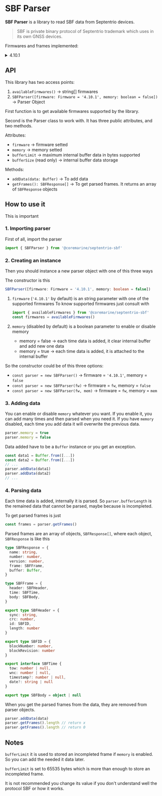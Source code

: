 # SBF Parser

**SBF Parser** is a library to read SBF data from Septentrio devices.

> SBF is private binary protocol of Septentrio trademark which uses in its own GNSS devices.

Firmwares and frames implemented:

<details>
  <summary>4.10.1</summary>

  - [x] GNSS Attitude
    - [x] AttCovEuler
    - [x] AttEuler
    - [x] AuxAntPositions
    - [x] EndOfAtt

  - [ ] GNSS Position Velocity Time
    - [ ]  PVTCartesian
    - [x]  PVTGeodetic - Revision 2
    - [ ]  PosCovCartesian
    - [ ]  PosCovGeodetic
    - [ ]  VelCovCartesian
    - [ ]  VelCovGeodetic
    - [x]  DOP
    - [ ]  PosCart
    - [ ]  PosLocal
    - [ ]  PosProjected
    - [ ]  BaseVectorCart
    - [ ]  BaseVectorGeod
    - [x]  PVTSupport
    - [x]  PVTSupportA
    - [x]  EndOfPVT

  - [x]  Receiver Time
    - [x]  Receiver Time
    - [x]  xPPPSOffset

</details>

## API

This library has two access points:

1. `availableFirmwares()` -> string[] firmwares
2. `SBFParser([firmware: Firmware = '4.10.1', memory: boolean = false])` -> Parser Object

First function is to get available firmwares supported by the library.

Second is the Parser class to work with. It has three public attributes, and two methods.

Attributes:

- `firmware` -> firmware setted
- `memory` -> memory setted
- `bufferLimit` -> maximum internal buffer data in bytes supported
- `bufferSize` (read only) -> internal buffer data storage

Methods:

- `addData(data: Buffer)` -> To add data
- `getFrames(): SBFResponse[]` -> To get parsed frames. It returns an array of `SBFResponse` objects

## How to use it

This is important

### 1. Importing parser

First of all, import the parser

```typescript
import { SBFParser } from '@coremarine/septentrio-sbf'
```

### 2. Creating an instance

Then you should instance a new parser object with one of this three ways

The constructor is this

```typescript
SBFParser([firmware: Firmware = '4.10.1', memory: boolean = false])
```

1. `firmware` (`'4.10.1'` by default) is an string parameter with one of the supported firmwares
    To know supported firmwares just consult with

    ```typescript
    import { availableFirmwares } from '@coremarine/septentrio-sbf'
    const firmwares = availableFirmwares()
    ```

2. `memory` (disabled by default) is a boolean parameter to enable or disable memory
    - memory = false -> each time data is added, it clear internal buffer and add new one data
    - memory = true -> each time data is added, it is attached to the internal buffer

So the constructor could be of this three options:

- `const parser = new SBFParser()` -> firmware = `'4.10.1'`, memory = `false`
- `const parser = new SBFParser(fw)` -> firmware = `fw`, memory = `false`
- `const parser = new SBFParser(fw, mem)` -> firmware = `fw`, memory = `mem`

### 3. Adding data

You can enable or disable `memory` whatever you want. If you enable it, you can add many times and then parsed when you need it. If you have `memory` disabled, each time you add data it will overwrite the previous data.

```typescript
parser.memory = true
parser.memory = false
```

Data added have to be a `Buffer` instance or you get an exception.

```typescript
const data1 = Buffer.from([...])
const data2 = Buffer.from([...])
// ...
parser.addData(data1)
parser.addData(data2)
// ...
```

### 4. Parsing data

Each time data is added, internally it is parsed. So `parser.bufferLength` is the remained data that cannot be parsed, maybe because is incompleted.

To get parsed frames is just

```typescript
const frames = parser.getFrames()
```

Parsed frames are an array of objects, `SBFResponse[]`, where each object, `SBFResponse` is like this

```typescript
type SBFResponse = {
  name: string,
  number: number,
  version: number,
  frame: SBFFrame,
  buffer: Buffer,
}

type SBFFrame = {
  header: SBFHeader,
  time: SBFTime,
  body: SBFBody,
} 

export type SBFHeader = {
  sync: string,
  crc: number,
  id: SBFID,
  length: number
}

export type SBFID = {
  blockNumber: number,
  blockRevision: number
}

export interface SBFTime {
  tow: number | null,
  wnc: number | null,
  timestamp?: number | null,
  date?: string | null
}

export type SBFBody = object | null
```

When you get the parsed frames from the data, they are removed from parser objects.

```typescript
parser.addData(data)
parser.getFrames().length // return x
parser.getFrames().length // return 0
```

## Notes

`bufferLimit` it is used to stored an incompleted frame if `memory` is enabled. So you can add the needed it data later.

`bufferLimit` is set to 65535 bytes which is more than enough to store an incompleted frame.

It is not recommended you change its value if you don't understand well the protocol SBF or how it works.
